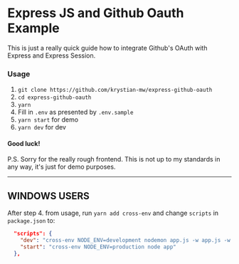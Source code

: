 # Express JS and Github Oauth Example

This is just a really quick guide how to integrate Github's OAuth with Express and Express Session.

### Usage

1. `git clone https://github.com/krystian-mw/express-github-oauth`
2. `cd express-github-oauth`
3. `yarn`
4. Fill in `.env` as presented by `.env.sample`
5. `yarn start` for demo
6. `yarn dev` for dev

#### Good luck!

P.S. Sorry for the really rough frontend. This is not up to my standards in any way, it's just for demo purposes.

----------

## WINDOWS USERS
After step 4. from usage, run `yarn add cross-env` and change `scripts` in `package.json` to:
```json
  "scripts": {
    "dev": "cross-env NODE_ENV=development nodemon app.js -w app.js -w routes -w models",
    "start": "cross-env NODE_ENV=production node app"
  },
```
